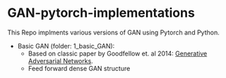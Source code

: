 # GAN-pytorch-implementations

This Repo implments various versions of GAN using Pytorch and Python.

- Basic GAN (folder: 1_basic_GAN):
  - Based on classic paper by Goodfellow et. al 2014: [Generative Adversarial Networks](https://arxiv.org/abs/1406.2661). 
  - Feed forward dense GAN structure 
